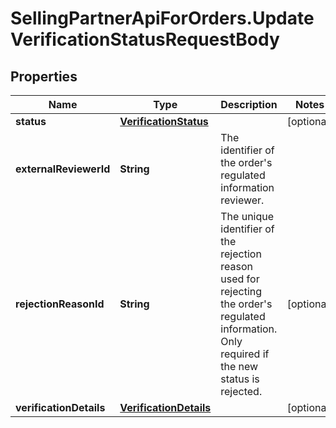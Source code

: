 # SellingPartnerApiForOrders.UpdateVerificationStatusRequestBody

## Properties

Name | Type | Description | Notes
------------ | ------------- | ------------- | -------------
**status** | [**VerificationStatus**](VerificationStatus.md) |  | [optional] 
**externalReviewerId** | **String** | The identifier of the order&#39;s regulated information reviewer. | 
**rejectionReasonId** | **String** | The unique identifier of the rejection reason used for rejecting the order&#39;s regulated information. Only required if the new status is rejected. | [optional] 
**verificationDetails** | [**VerificationDetails**](VerificationDetails.md) |  | [optional] 


